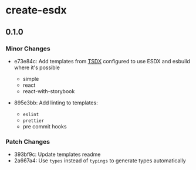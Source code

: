 # create-esdx

## 0.1.0

### Minor Changes

- e73e84c: Add templates from [TSDX](https://tsdx.io/) configured to use ESDX and esbuild where it's possible

  - simple
  - react
  - react-with-storybook

- 895e3bb: Add linting to templates:

  - `eslint`
  - `prettier`
  - pre commit hooks

### Patch Changes

- 393bf9c: Update templates readme
- 2a667a4: Use `types` instead of `typings` to generate types automatically
